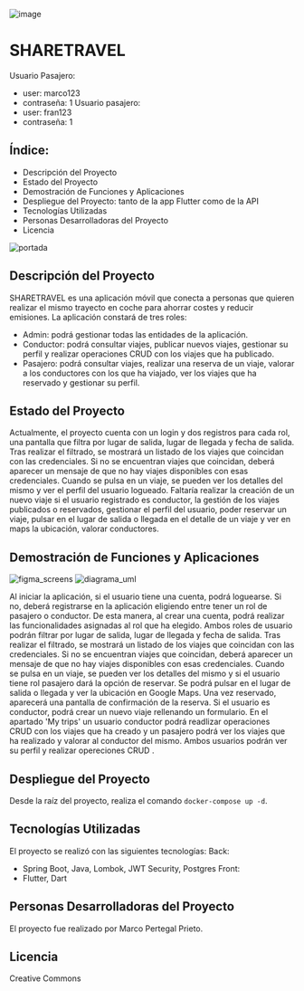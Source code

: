 ![image](https://github.com/MarcoPertegal/sharetravel-project/assets/122262025/2e790499-7ac7-4528-aa4a-ff922471be5f)


# SHARETRAVEL
Usuario Pasajero: 
- user: marco123
- contraseña: 1
Usuario pasajero:
- user: fran123
- contraseña: 1
## Índice:
- Descripción del Proyecto
- Estado del Proyecto
- Demostración de Funciones y Aplicaciones
- Despliegue del Proyecto: tanto de la app Flutter como de la API
- Tecnologías Utilizadas
- Personas Desarrolladoras del Proyecto
- Licencia


![portada](https://github.com/MarcoPertegal/sharetravel-project/assets/122262025/b142cae7-8e4a-4c5b-b028-86a1b5387b9d)
## Descripción del Proyecto
SHARETRAVEL es una aplicación móvil que conecta a personas que quieren realizar el mismo trayecto en coche para ahorrar costes y reducir emisiones.
La aplicación constará de tres roles:
- Admin: podrá gestionar todas las entidades de la aplicación.
- Conductor: podrá consultar viajes, publicar nuevos viajes, gestionar su perfil y realizar operaciones CRUD con los viajes que ha publicado.
- Pasajero: podrá consultar viajes, realizar una reserva de un viaje, valorar a los conductores con los que ha viajado, ver los viajes que ha reservado y gestionar su perfil.

## Estado del Proyecto
Actualmente, el proyecto cuenta con un login y dos registros para cada rol, una pantalla que filtra por lugar de salida, lugar de llegada y fecha de salida. Tras realizar el filtrado, se mostrará un listado de los viajes que coincidan con las credenciales. Si no se encuentran viajes que coincidan, deberá aparecer un mensaje de que no hay viajes disponibles con esas credenciales. Cuando se pulsa en un viaje, se pueden ver los detalles del mismo y ver el perfil del usuario logueado. Faltaría realizar la creación de un nuevo viaje si el usuario registrado es conductor, la gestión de los viajes publicados o reservados, gestionar el perfil del usuario, poder reservar un viaje, pulsar en el lugar de salida o llegada en el detalle de un viaje y ver en maps la ubicación, valorar conductores.

## Demostración de Funciones y Aplicaciones
![figma_screens](https://github.com/MarcoPertegal/sharetravel-project/assets/122262025/9f128798-5d32-4f46-934e-dd80da96f205)
![diagrama_uml](https://github.com/MarcoPertegal/sharetravel-project/assets/122262025/5d0cd220-9c2c-46e6-a26d-16fb4643b442)

Al iniciar la aplicación, si el usuario tiene una cuenta, podrá loguearse. Si no, deberá registrarse en la aplicación eligiendo entre tener un rol de pasajero o conductor. De esta manera, al crear una cuenta, podrá realizar las funcionalidades asignadas al rol que ha elegido. Ambos roles de usuario podrán filtrar por lugar de salida, lugar de llegada y fecha de salida. Tras realizar el filtrado, se mostrará un listado de los viajes que coincidan con las credenciales. Si no se encuentran viajes que coincidan, deberá aparecer un mensaje de que no hay viajes disponibles con esas credenciales. Cuando se pulsa en un viaje, se pueden ver los detalles del mismo y si el usuario tiene rol pasajero dará la opción de reservar. Se podrá pulsar en el lugar de salida o llegada y ver la ubicación en Google Maps. Una vez reservado, aparecerá una pantalla de confirmación de la reserva. 
Si el usuario es conductor, podrá crear un nuevo viaje rellenando un formulario. 
En el apartado 'My trips' un usuario conductor podrá readlizar operaciones CRUD con los viajes que ha creado y un pasajero podrá ver los viajes que ha realizado y valorar al conductor del mismo. 
Ambos usuarios podrán ver su perfil y realizar opereciones CRUD .

## Despliegue del Proyecto
Desde la raíz del proyecto, realiza el comando `docker-compose up -d`.

## Tecnologías Utilizadas
El proyecto se realizó con las siguientes tecnologías:
Back:
- Spring Boot, Java, Lombok, JWT Security, Postgres
Front:
- Flutter, Dart

## Personas Desarrolladoras del Proyecto
El proyecto fue realizado por Marco Pertegal Prieto.

## Licencia
Creative Commons



